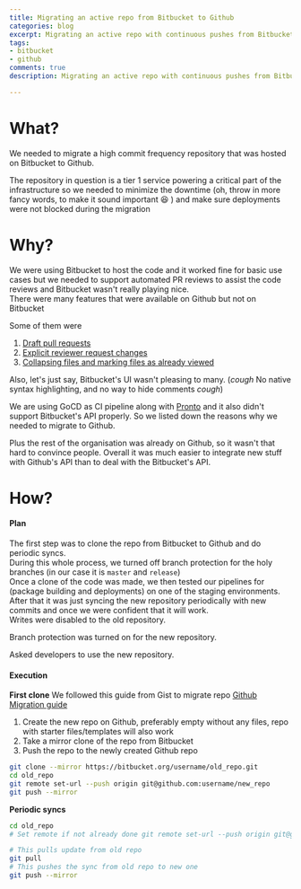```yaml
---
title: Migrating an active repo from Bitbucket to Github
categories: blog
excerpt: Migrating an active repo with continuous pushes from Bitbucket to Github
tags:
- bitbucket
- github
comments: true
description: Migrating an active repo with continuous pushes from Bitbucket to Github

---
```

# What?

We needed to migrate a high commit frequency repository that was hosted on Bitbucket to Github.

The repository in question is a tier 1 service powering a critical part of the infrastructure so we needed to minimize the downtime (oh, throw in more fancy words, to make it sound important :satisfied: ) and make sure deployments were not blocked during the migration

# Why?

We were using Bitbucket to host the code and it worked fine for basic use cases but we needed to support automated PR reviews to assist the code reviews and Bitbucket wasn't really playing nice.  
There were many features that were available on Github but not on Bitbucket

Some of them were

1. [Draft pull requests](https://github.blog/2019-02-14-introducing-draft-pull-requests/)
2. [Explicit reviewer request changes](https://help.github.com/en/articles/about-pull-request-reviews)
3. [Collapsing files and marking files as already viewed](https://help.github.com/en/articles/reviewing-proposed-changes-in-a-pull-request#marking-a-file-as-viewed)

Also, let's just say, Bitbucket's UI wasn't pleasing to many. (_cough_ No native syntax highlighting, and no way to hide comments _cough_)

We are using GoCD as CI pipeline along with [Pronto](https://github.com/prontolabs/pronto "Pronto") and it also didn't support Bitbucket's API properly. So we listed down the reasons why we needed to migrate to Github.

Plus the rest of the organisation was already on Github, so it wasn't that hard to convince people. Overall it was much easier to integrate new stuff with Github's API than to deal with the Bitbucket's API.

# How?

#### Plan

The first step was to clone the repo from Bitbucket to Github and do periodic syncs.  
During this whole process, we turned off branch protection for the holy branches (in our case it is `master` and `release`)  
Once a clone of the code was made, we then tested our pipelines for (package building and deployments) on one of the staging environments.  
After that it was just syncing the new repository periodically with new commits and once we were confident that it will work.  
 Writes were disabled to the old repository. 

Branch protection was turned on for the new repository.

Asked developers to use the new repository.

#### Execution

**First clone**
We followed this guide from Gist to migrate repo [Github Migration guide](https://github.com/aiidateam/aiida-core/wiki/How-to-migrate-from-BitBucket-to-GitHub "https://github.com/aiidateam/aiida-core/wiki/How-to-migrate-from-BitBucket-to-GitHub")

1. Create the new repo on Github, preferably empty without any files, repo with starter files/templates will also work
2. Take a mirror clone of the repo from Bitbucket
3. Push the repo to the newly created Github repo

```bash
git clone --mirror https://bitbucket.org/username/old_repo.git
cd old_repo
git remote set-url --push origin git@github.com:username/new_repo
git push --mirror
```

**Periodic syncs**

```bash
cd old_repo
# Set remote if not already done git remote set-url --push origin git@github.com:username/new_repo

# This pulls update from old repo 
git pull 
# This pushes the sync from old repo to new one 
git push --mirror
```